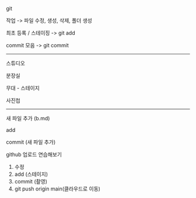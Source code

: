 git

작업 -> 파일 수정, 생성, 삭제, 폴더 생성

최초 등록 / 스테이징 -> git add <filename>

commit 모음 -> git commit

----

스튜디오

분장실

무대 - 스테이지

사진첩

--------------------
새 파일 추가 (b.md)

add

commit (새 파일 추가)


github 업로드 연습해보기

1. 수정
2. add (스테이지)
3. commit (촬영)
4. git push origin main(클라우드로 이동)
